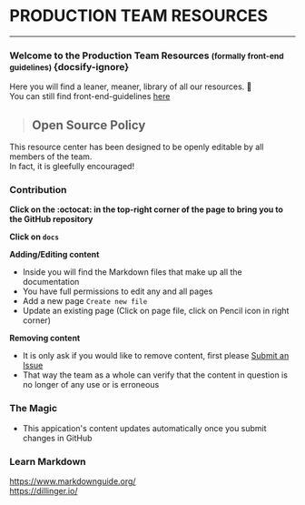 # PRODUCTION TEAM RESOURCES
***
### Welcome to the Production Team Resources <small>(formally front-end guidelines) </small> {docsify-ignore}  
Here you will find a leaner, meaner, library of all our resources. :clap:  
You can still find front-end-guidelines [here](https://github.com/bs-production/front-end-guidelines)

> ## Open Source Policy 

This resource center has been designed to be openly editable by all members of the team.  
In fact, it is gleefully encouraged!

### Contribution

**Click on the :octocat: in the top-right corner of the page to bring you to the GitHub repository**  

**Click on `docs`**  

**Adding/Editing content**  
  - Inside you will find the Markdown files that make up all the documentation  
  - You have full permissions to edit any and all pages    
  - Add a new page `Create new file`  
  - Update an existing page (Click on page file, click on Pencil icon in right corner)  

**Removing content** 
  - It is only ask if you would like to remove content, first please [Submit an Issue](https://github.com/chrisroselli/production-team-resources/issues)  
  - That way the team as a whole can verify that the content in question is no longer of any use or is erroneous

### The Magic
 - This appication's content updates automatically once you submit changes in GitHub

### Learn Markdown
https://www.markdownguide.org/  
https://dillinger.io/

